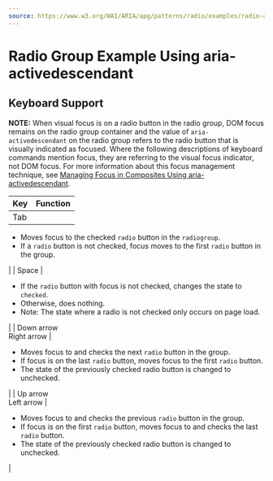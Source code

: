 ```yaml
---
source: https://www.w3.org/WAI/ARIA/apg/patterns/radio/examples/radio-activedescendant/
---
```

Radio Group Example Using aria-activedescendant
===============================================

Keyboard Support
----------------

**NOTE:** When visual focus is on a radio button in the radio group, DOM focus remains on the radio group container and the value of `aria-activedescendant` on the radio group refers to the radio button that is visually indicated as focused. Where the following descriptions of keyboard commands mention focus, they are referring to the visual focus indicator, not DOM focus. For more information about this focus management technique, see [Managing Focus in Composites Using aria-activedescendant](https://www.w3.org/WAI/ARIA/apg/practices/keyboard-interface/#kbd_focus_activedescendant).

| Key | Function |
| --- | --- |
| Tab | 
*   Moves focus to the checked `radio` button in the `radiogroup`.
*   If a `radio` button is not checked, focus moves to the first `radio` button in the group.

 |
| Space | 

*   If the `radio` button with focus is not checked, changes the state to `checked`.
*   Otherwise, does nothing.
*   Note: The state where a radio is not checked only occurs on page load.

 |
| Down arrow  
Right arrow | 

*   Moves focus to and checks the next `radio` button in the group.
*   If focus is on the last `radio` button, moves focus to the first `radio` button.
*   The state of the previously checked radio button is changed to unchecked.

 |
| Up arrow  
Left arrow | 

*   Moves focus to and checks the previous `radio` button in the group.
*   If focus is on the first `radio` button, moves focus to and checks the last `radio` button.
*   The state of the previously checked radio button is changed to unchecked.

 |